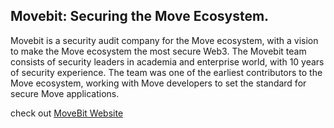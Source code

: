 ## Movebit: Securing the Move Ecosystem.

Movebit is a security audit company for the Move ecosystem, with a vision to make the Move ecosystem the most secure Web3. 
The Movebit team consists of security leaders in academia and enterprise world, with 10 years of security experience. The team was one of the earliest contributors to the Move ecosystem, working with Move developers to set the standard for secure Move applications.

check out [MoveBit Website](https://www.movebit.xyz)

